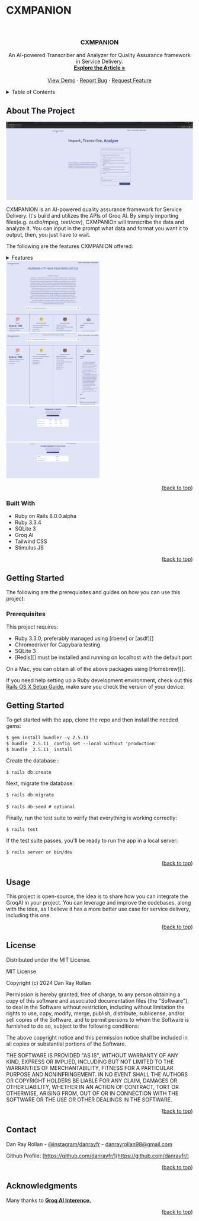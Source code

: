 ﻿<a id="readme-top"></a>

CXMPANION
==================

<!-- PROJECT LOGO -->
<br />
<div align="center">
<h3 align="center">CXMPANION</h3>

  <p align="center">
    An AI-powered Transcriber and Analyzer for Quality Assurance framework in Service Delivery.
    <br />
      <a href="https://www.linkedin.com/pulse/cxmpanion-dan-ray-rollan-0vlvc/?trackingId=qvzEvOADSTud4d1n82nJnw%3D%3D"><strong>Explore the Article »</strong></a>
    <br />
    <br />
    <a href="https://www.youtube.com/watch?v=juYQHdaPnQ4">View Demo</a>
    ·
    <a href="https://github.com/danrayfr/cxmpanion/issues">Report Bug</a>
    ·
    <a href="https://github.com/danrayfr/cxmpanion/issues">Request Feature</a>
  </p>
</div>

<!-- TABLE OF CONTENTS -->
<details>
  <summary>Table of Contents</summary>
  <ol>
    <li>
      <a href="#about-the-project">About The Project</a>
      <ul>
        <li><a href="#built-with">Built With</a></li>
      </ul>
    </li>
    <li>
      <a href="#getting-started">Getting Started</a>
      <ul>
        <li><a href="#prerequisites">Prerequisites</a></li>
        <li><a href="#installation">Installation</a></li>
      </ul>
    </li>
    <li><a href="#usage">Usage</a></li>
    <li><a href="#license">License</a></li>
    <li><a href="#contact">Contact</a></li>
    <li><a href="#acknowledgments">Acknowledgments</a></li>
  </ol>
</details>

<!-- ABOUT THE PROJECT -->
## About The Project

[![Product Name Screen Shot][product-screenshot]](https://www.youtube.com/watch?v=ZSmCFUZnvMc)

CXMPANION is an AI-powered quality assurance framework for Service Delivery. It's build and utilizes the APIs of Groq AI. By simply importing files(e.g. audio/mpeg, text/csv), CXMPANIOn will transcribe the data and analyze it. You can input in the prompt what data and format you want it to output, then, you just have to wait.

The following are the features CXMPANION offered:

<details>
  <summary>Features</summary>
  <ul>
    <li><a href="#">Transcription and Analyze functionality</li>
    <li><a href="#">Storing Quality Assurance</li>
    <li><a href="#">Customizeable Prompt and Format template</li>
  <ul>
</details>

<img width="50%" src="./app/assets/images/documentations/cxmpanion-1.png">
<img width="50%" src="./app/assets/images/documentations/cxmpanion-2.png">
<img width="50%" src="./app/assets/images/documentations/cxmpanion-records.png">
<img width="50%" src="./app/assets/images/documentations/prompt-template.png">

<p align="right">(<a href="#readme-top">back to top</a>)</p>

### Built With

* Ruby on Rails 8.0.0.alpha
* Ruby 3.3.4
* SQLite 3
* Groq AI
* Tailwind CSS
* Stimulus JS

<p align="right">(<a href="#readme-top">back to top</a>)</p>

<!-- GETTING STARTED -->
## Getting Started

The following are the prerequisites and guides on how you can use this
project:

### Prerequisites

This project requires:

- Ruby 3.3.0, preferably managed using [rbenv] or [asdf][]
- Chromedriver for Capybara testing
- SQLite 3
- [Redis][] must be installed and running on localhost with the default port


On a Mac, you can obtain all of the above packages using [Homebrew][].

If you need help setting up a Ruby development environment, check out this [Rails OS X Setup Guide](https://gorails.com/setup/macos/13-ventura), make sure you check the version of your device.

## Getting Started

To get started with the app, clone the repo and then install the needed gems:

```
$ gem install bundler -v 2.5.11
$ bundle _2.5.11_ config set --local without 'production'
$ bundle _2.5.11_ install
```

Create the database :

```
$ rails db:create
```

Next, migrate the database:

```
$ rails db:migrate

$ rails db:seed # optional
```

Finally, run the test suite to verify that everything is working correctly:

```
$ rails test
```

If the test suite passes, you'll be ready to run the app in a local server:

```
$ rails server or bin/dev
```

<p align="right">(<a href="#readme-top">back to top</a>)</p>


## Usage

This project is open-source, the idea is to share how you can integrate the GroqAI in your project. You can leverage and improve the codebases, along with the idea, as I believe it has a more better use case for service delivery, including this one.

<p align="right">(<a href="#readme-top">back to top</a>)</p>

## License

Distributed under the MIT License.

MIT License

Copyright (c) 2024 Dan Ray Rollan

Permission is hereby granted, free of charge, to any person obtaining a copy
of this software and associated documentation files (the "Software"), to deal
in the Software without restriction, including without limitation the rights
to use, copy, modify, merge, publish, distribute, sublicense, and/or sell
copies of the Software, and to permit persons to whom the Software is
furnished to do so, subject to the following conditions:

The above copyright notice and this permission notice shall be included in all
copies or substantial portions of the Software.

THE SOFTWARE IS PROVIDED "AS IS", WITHOUT WARRANTY OF ANY KIND, EXPRESS OR
IMPLIED, INCLUDING BUT NOT LIMITED TO THE WARRANTIES OF MERCHANTABILITY,
FITNESS FOR A PARTICULAR PURPOSE AND NONINFRINGEMENT. IN NO EVENT SHALL THE
AUTHORS OR COPYRIGHT HOLDERS BE LIABLE FOR ANY CLAIM, DAMAGES OR OTHER
LIABILITY, WHETHER IN AN ACTION OF CONTRACT, TORT OR OTHERWISE, ARISING FROM,
OUT OF OR IN CONNECTION WITH THE SOFTWARE OR THE USE OR OTHER DEALINGS IN THE
SOFTWARE.

<p align="right">(<a href="#readme-top">back to top</a>)</p>

## Contact

Dan Ray Rollan - [@instagram/danrayfr](https://www.instagram.com/danray_fr/) - danrayrollan98@gmail.com

Github Profile: [https://github.com/danrayfr/](https://github.com/danrayfr/)

<p align="right">(<a href="#readme-top">back to top</a>)</p>

<!-- ACKNOWLEDGMENTS -->
## Acknowledgments

Many thanks to <a href="https://groq.com/"><strong>Groq AI Interence.</strong></a>

<p align="right">(<a href="#readme-top">back to top</a>)</p>



<!-- MARKDOWN LINKS & IMAGES -->
[product-screenshot]: ./app/assets/images/documentations/cxmpanion.png

